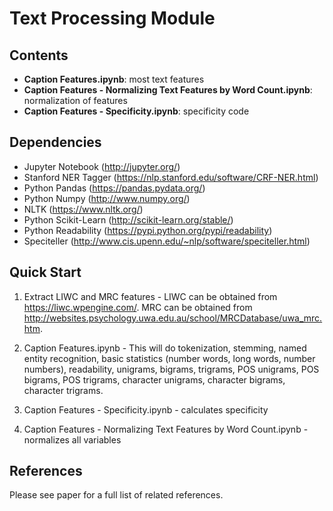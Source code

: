 # Text Processing Module

## Contents
- **Caption Features.ipynb**: most text features
- **Caption Features - Normalizing Text Features by Word Count.ipynb**: normalization of features
- **Caption Features - Specificity.ipynb**: specificity code

## Dependencies
- Jupyter Notebook (http://jupyter.org/)
- Stanford NER Tagger (https://nlp.stanford.edu/software/CRF-NER.html)
- Python Pandas (https://pandas.pydata.org/)
- Python Numpy (http://www.numpy.org/)
- NLTK (https://www.nltk.org/)
- Python Scikit-Learn (http://scikit-learn.org/stable/)
- Python Readability (https://pypi.python.org/pypi/readability)
- Speciteller (http://www.cis.upenn.edu/~nlp/software/speciteller.html)

## Quick Start
1. Extract LIWC and MRC features - LIWC can be obtained from https://liwc.wpengine.com/. MRC can be obtained from http://websites.psychology.uwa.edu.au/school/MRCDatabase/uwa_mrc.htm.

2. Caption Features.ipynb - This will do tokenization, stemming, named entity recognition, basic statistics (number words, long words, number numbers), readability, unigrams, bigrams, trigrams, POS unigrams, POS bigrams, POS trigrams, character unigrams, character bigrams, character trigrams.

3. Caption Features - Specificity.ipynb - calculates specificity

4. Caption Features - Normalizing Text Features by Word Count.ipynb - normalizes all variables

## References
Please see paper for a full list of related references.
